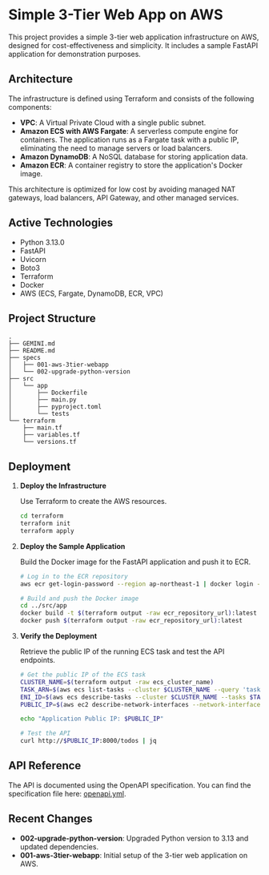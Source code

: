 # Simple 3-Tier Web App on AWS

This project provides a simple 3-tier web application infrastructure on AWS, designed for cost-effectiveness and simplicity. It includes a sample FastAPI application for demonstration purposes.

## Architecture

The infrastructure is defined using Terraform and consists of the following components:

*   **VPC**: A Virtual Private Cloud with a single public subnet.
*   **Amazon ECS with AWS Fargate**: A serverless compute engine for containers. The application runs as a Fargate task with a public IP, eliminating the need to manage servers or load balancers.
*   **Amazon DynamoDB**: A NoSQL database for storing application data.
*   **Amazon ECR**: A container registry to store the application's Docker image.

This architecture is optimized for low cost by avoiding managed NAT gateways, load balancers, API Gateway, and other managed services.

## Active Technologies
- Python 3.13.0
- FastAPI
- Uvicorn
- Boto3
- Terraform
- Docker
- AWS (ECS, Fargate, DynamoDB, ECR, VPC)

## Project Structure
```
.
├── GEMINI.md
├── README.md
├── specs
│   ├── 001-aws-3tier-webapp
│   └── 002-upgrade-python-version
├── src
│   └── app
│       ├── Dockerfile
│       ├── main.py
│       ├── pyproject.toml
│       └── tests
└── terraform
    ├── main.tf
    ├── variables.tf
    └── versions.tf
```

## Deployment

1.  **Deploy the Infrastructure**

    Use Terraform to create the AWS resources.

    ```bash
    cd terraform
    terraform init
    terraform apply
    ```

2.  **Deploy the Sample Application**

    Build the Docker image for the FastAPI application and push it to ECR.

    ```bash
    # Log in to the ECR repository
    aws ecr get-login-password --region ap-northeast-1 | docker login --username AWS --password-stdin $(terraform output -raw ecr_repository_url)

    # Build and push the Docker image
    cd ../src/app
    docker build -t $(terraform output -raw ecr_repository_url):latest .
    docker push $(terraform output -raw ecr_repository_url):latest
    ```

3.  **Verify the Deployment**

    Retrieve the public IP of the running ECS task and test the API endpoints.

    ```bash
    # Get the public IP of the ECS task
    CLUSTER_NAME=$(terraform output -raw ecs_cluster_name)
    TASK_ARN=$(aws ecs list-tasks --cluster $CLUSTER_NAME --query 'taskArns[0]' --output text)
    ENI_ID=$(aws ecs describe-tasks --cluster $CLUSTER_NAME --tasks $TASK_ARN --query 'tasks[0].attachments[0].details[?name==`networkInterfaceId`].value' --output text)
    PUBLIC_IP=$(aws ec2 describe-network-interfaces --network-interface-ids $ENI_ID --query 'NetworkInterfaces[0].Association.PublicIp' --output text)

    echo "Application Public IP: $PUBLIC_IP"

    # Test the API
    curl http://$PUBLIC_IP:8000/todos | jq
    ```

## API Reference

The API is documented using the OpenAPI specification. You can find the specification file here: [openapi.yml](./specs/001-aws-3tier-webapp/contracts/openapi.yml).

## Recent Changes
- **002-upgrade-python-version**: Upgraded Python version to 3.13 and updated dependencies.
- **001-aws-3tier-webapp**: Initial setup of the 3-tier web application on AWS.